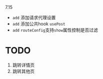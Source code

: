 7.15
- `add` 添加请求代理设置
- `add` 添加公共hook `usePost`
- `add` `routeConfig`支持`show`属性控制是否过滤

# TODO
1. 跳转详情页
2. 跳转其他页